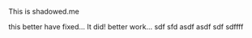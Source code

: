 This is shadowed.me
 
  
  
this better have fixed... It did!
better work...
 sdf
sfd
 asdf
asdf
sdf
sdffff

